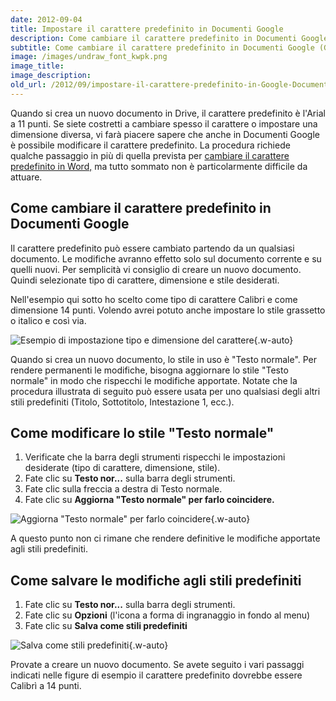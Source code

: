 ```yaml
---
date: 2012-09-04
title: Impostare il carattere predefinito in Documenti Google
description: Come cambiare il carattere predefinito in Documenti Google (Google Docs)
subtitle: Come cambiare il carattere predefinito in Documenti Google (Google Docs)
image: /images/undraw_font_kwpk.png
image_title:
image_description:
old_url: /2012/09/impostare-il-carattere-predefinito-in-Google-Documenti.html
---
```

Quando si crea un nuovo documento in Drive, il carattere predefinito è l'Arial a 11 punti. Se siete costretti a cambiare spesso il carattere o impostare una dimensione diversa, vi farà piacere sapere che anche in Documenti Google è possibile modificare il carattere predefinito. La procedura richiede qualche passaggio in più di quella prevista per [cambiare il carattere predefinito in Word,](/tutorial/others/impostare-il-carattere-predefinito-in-Word/) ma tutto sommato non è particolarmente difficile da attuare.

## Come cambiare il carattere predefinito in Documenti Google

Il carattere predefinito può essere cambiato partendo da un qualsiasi documento. Le modifiche avranno effetto solo sul documento corrente e su quelli nuovi. Per semplicità vi consiglio di creare un nuovo documento. Quindi selezionate tipo di carattere, dimensione e stile desiderati.

Nell'esempio qui sotto ho scelto come tipo di carattere Calibri e come dimensione 14 punti. Volendo avrei potuto anche impostare lo stile grassetto o italico e così via.

![Esempio di impostazione tipo e dimensione del carattere](/images/documenti-google-esempio-impostazione-carattere.png 'Usando la barra degli strumenti possiamo modificare il tipo, la dimensione e lo stile del carattere in uso'){.w-auto}

Quando si crea un nuovo documento, lo stile in uso è "Testo normale". Per rendere permanenti le modifiche, bisogna aggiornare lo stile "Testo normale" in modo che rispecchi le modifiche apportate. Notate che la procedura illustrata di seguito può essere usata per uno qualsiasi degli altri stili predefiniti (Titolo, Sottotitolo, Intestazione 1, ecc.).

## Come modificare lo stile "Testo normale"

1. Verificate che la barra degli strumenti rispecchi le impostazioni desiderate (tipo di carattere, dimensione, stile).
2. Fate clic su **Testo nor...** sulla barra degli strumenti.
3. Fate clic sulla freccia a destra di Testo normale.
4. Fate clic su **Aggiorna "Testo normale" per farlo coincidere.**

![Aggiorna "Testo normale" per farlo coincidere](/images/documenti-google-aggiorna-testo-normale-per-farlo-coincidere.png 'Per applicare le modifiche allo stile "Testo normale" dobbiamo aprire il menu Stili e scegliere Aggiorna "Testo normale" per farlo coincidere'){.w-auto}

A questo punto non ci rimane che rendere definitive le modifiche apportate agli stili predefiniti.

## Come salvare le modifiche agli stili predefiniti

1. Fate clic su **Testo nor...** sulla barra degli strumenti.
2. Fate clic su **Opzioni** (l'icona a forma di ingranaggio in fondo al menu)
3. Fate clic su **Salva come stili predefiniti**

![Salva come stili predefiniti](/images/documenti-google-salva-come-stili-predefiniti.png 'Dopo aver aggiornato lo stile "Testo normale" dobbiamo salvare le modifiche con il comando "Salva come stili predefiniti"'){.w-auto}

Provate a creare un nuovo documento. Se avete seguito i vari passaggi indicati nelle figure di esempio il carattere predefinito dovrebbe essere Calibrì a 14 punti.
